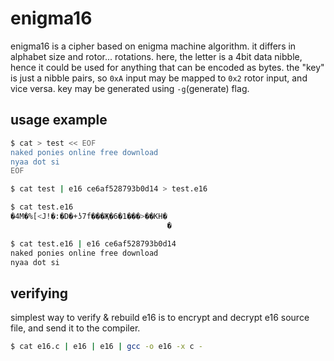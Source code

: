 # enigma16

enigma16 is a cipher based on enigma machine algorithm. it differs in alphabet size and rotor... rotations. here, the letter is a 4bit data nibble, hence it could be used for anything that can be encoded as bytes.
the "key" is just a nibble pairs, so `0xA` input may be mapped to `0x2` rotor input, and vice versa. key may be generated using `-g`(generate) flag.

## usage example
```sh
$ cat > test << EOF
naked ponies online free download
nyaa dot si
EOF

$ cat test | e16 ce6af528793b0d14 > test.e16

$ cat test.e16 
�4M�%[<J!�:�D�+ʖ7f���Җ�6�1���>��KH�
                                   �

$ cat test.e16 | e16 ce6af528793b0d14
naked ponies online free download
nyaa dot si
```

## verifying 
simplest way to verify & rebuild e16 is to encrypt and decrypt e16 source file, and send it to the compiler.
```sh
$ cat e16.c | e16 | e16 | gcc -o e16 -x c -
```